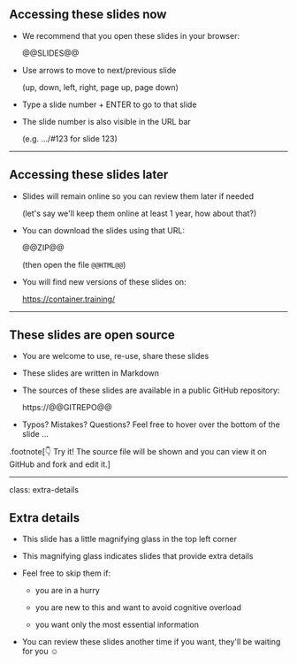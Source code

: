 ## Accessing these slides now

- We recommend that you open these slides in your browser:

  @@SLIDES@@

- Use arrows to move to next/previous slide

  (up, down, left, right, page up, page down)

- Type a slide number + ENTER to go to that slide

- The slide number is also visible in the URL bar

  (e.g. .../#123 for slide 123)

---

## Accessing these slides later

- Slides will remain online so you can review them later if needed

  (let's say we'll keep them online at least 1 year, how about that?)

- You can download the slides using that URL:

  @@ZIP@@

  (then open the file `@@HTML@@`)

- You will find new versions of these slides on:

  https://container.training/

---

## These slides are open source

- You are welcome to use, re-use, share these slides

- These slides are written in Markdown

- The sources of these slides are available in a public GitHub repository:

  https://@@GITREPO@@

- Typos? Mistakes? Questions? Feel free to hover over the bottom of the slide ...

.footnote[👇 Try it! The source file will be shown and you can view it on GitHub and fork and edit it.]

<!--
.exercise[
```open https://@@GITREPO@@/tree/master/slides/common/about-slides.md```
]
-->

---

class: extra-details

## Extra details

- This slide has a little magnifying glass in the top left corner

- This magnifying glass indicates slides that provide extra details

- Feel free to skip them if:

  - you are in a hurry

  - you are new to this and want to avoid cognitive overload

  - you want only the most essential information

- You can review these slides another time if you want, they'll be waiting for you ☺
